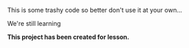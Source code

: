 This is some trashy code so better don't use it at your own...

We're still learning

**This project has been created for lesson.**
